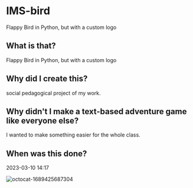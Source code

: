 # IMS-bird

Flappy Bird in Python, but with a custom logo
## What is that?
Flappy Bird in Python, but with a custom logo
## Why did I create this?
social pedagogical project of my work.
## Why didn't I make a text-based adventure game like everyone else?
I wanted to make something easier for the whole class.
## When was this done?
2023-03-10 14:17




![octocat-1689425687304](https://github.com/MMVonnSeek/IMSbird/assets/89359847/e054f387-7502-45c7-a66e-94dd4f22ad1e)
